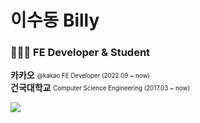 <h1>이수동 Billy</h1>

<h3>🧑🏻‍💻 FE Developer & Student</h3>

**카카오** <sub><sup>@kakao FE Developer (2022.09 ~ now)</sup></sub> </br>
**건국대학교** <sub><sup>Computer Science Engineering (2017.03 ~ now)</sup></sub>

<p>
<img src="https://hits.seeyoufarm.com/api/count/incr/badge.svg?url=https%3A%2F%2Fgithub.com%2Fdoputer&count_bg=%2379C83D&title_bg=%23555555&icon=ghostery.svg&icon_color=%23FFFFFF&title=hits&edge_flat=false" /> 
</p>
